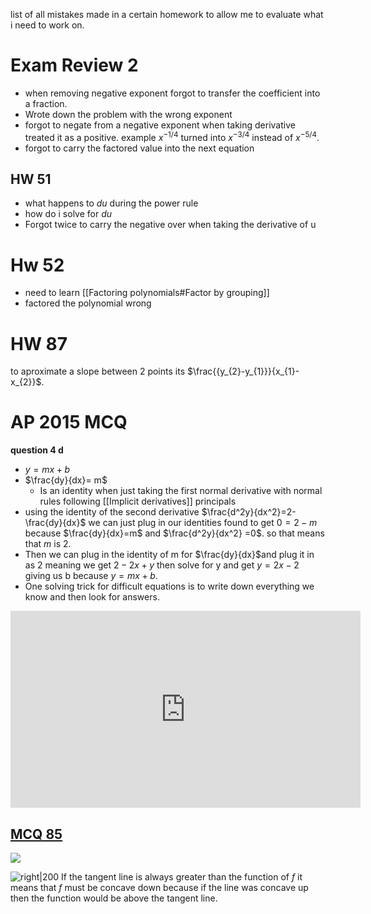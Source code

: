 list of all mistakes made in a certain homework to allow me to evaluate what i need to work on.



# Exam Review 2 
- when removing negative exponent forgot to transfer the coefficient into a fraction.
- Wrote down the problem with the wrong exponent
- forgot to negate from a negative exponent when taking derivative treated it as a positive. example $x^{-1/4}$  turned into $x^{-3/4}$ instead of $x^{-5/4}$.
- forgot to carry the factored value into the next equation

## HW 51
- what happens to $du$ during the power rule 
- how do i solve for $du$ 
- Forgot twice to carry the negative over when taking the derivative of u



# Hw 52
- need to learn [[Factoring polynomials#Factor by grouping]] 
- factored the polynomial wrong


# HW 87
to aproximate a slope between 2 points its $\frac{{y_{2}-y_{1}}}{x_{1}-x_{2}}$.



# AP 2015 MCQ 
**question 4 d**
- $y= mx+b$
- $\frac{dy}{dx}= m$
	- Is an identity when just taking the first normal derivative with normal rules following [[Implicit derivatives]] principals
- using the identity of the second derivative $\frac{d^2y}{dx^2}=2-\frac{dy}{dx}$ we can just plug in our identities found to get $0=2-m$  because $\frac{dy}{dx}=m$ and $\frac{d^2y}{dx^2} =0$. so that means that $m$ is 2. 
- Then we can plug in the identity of m for $\frac{dy}{dx}$and plug it in as 2 meaning we get $2-2x+y$ then solve for y and get $y=2x-2$ giving us b because $y=mx +b$.
- One solving trick for difficult equations is to write down everything we know and then look for answers.
<iframe width="560" height="315" src="https://www.youtube.com/embed/n3BtxJkEuUU?si=jxD9TM3rukagHgDm" title="YouTube video player" frameborder="0" allow="accelerometer; autoplay; clipboard-write; encrypted-media; gyroscope; picture-in-picture; web-share" referrerpolicy="strict-origin-when-cross-origin" allowfullscreen></iframe>


## [MCQ 85](https://youtu.be/JhvuaIOABuU?t=587)
![](https://i.imgur.com/zGphiCK.png)

![right|200](https://i.imgur.com/HTlxkfG.png)
If the tangent line is always greater than the function of $f$ it means that $f$ must be concave down because if the line was concave up then the function would be above the tangent line.

&emsp;

&emsp;

&emsp;

&emsp;

